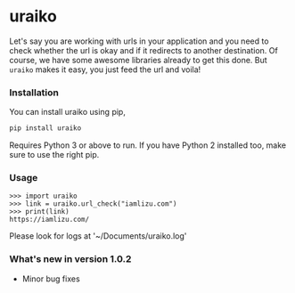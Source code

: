 # uraiko
Let's say you are working with urls in your application and you need to check whether the url is okay and if it redirects to another destination. Of course, we have some awesome libraries already to get this done. But `uraiko` makes it easy, you just feed the url and voila! 
### Installation
You can install uraiko using pip,
```sh
pip install uraiko
```
 Requires Python 3 or above to run. If you have Python 2 installed too, make sure to use the right pip.

### Usage
```
>>> import uraiko
>>> link = uraiko.url_check("iamlizu.com")
>>> print(link)
https://iamlizu.com/
```

Please look for logs at '~/Documents/uraiko.log'

### What's new in version 1.0.2
* Minor bug fixes